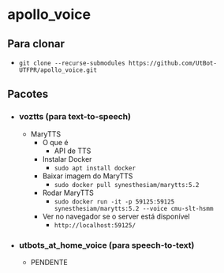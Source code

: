# apollo_voice

## Para clonar
- ```git clone --recurse-submodules https://github.com/UtBot-UTFPR/apollo_voice.git```

## Pacotes
- ### voztts (para text-to-speech)
    - MaryTTS
        - O que é
            - API de TTS
        - Instalar Docker
            - ```sudo apt install docker```
        - Baixar imagem do MaryTTS
            - ```sudo docker pull synesthesiam/marytts:5.2```
        - Rodar MaryTTS
            - ```sudo docker run -it -p 59125:59125 synesthesiam/marytts:5.2 --voice cmu-slt-hsmm```
        - Ver no navegador se o server está disponível
            - ```http://localhost:59125/```
- ### utbots_at_home_voice (para speech-to-text)
    - PENDENTE